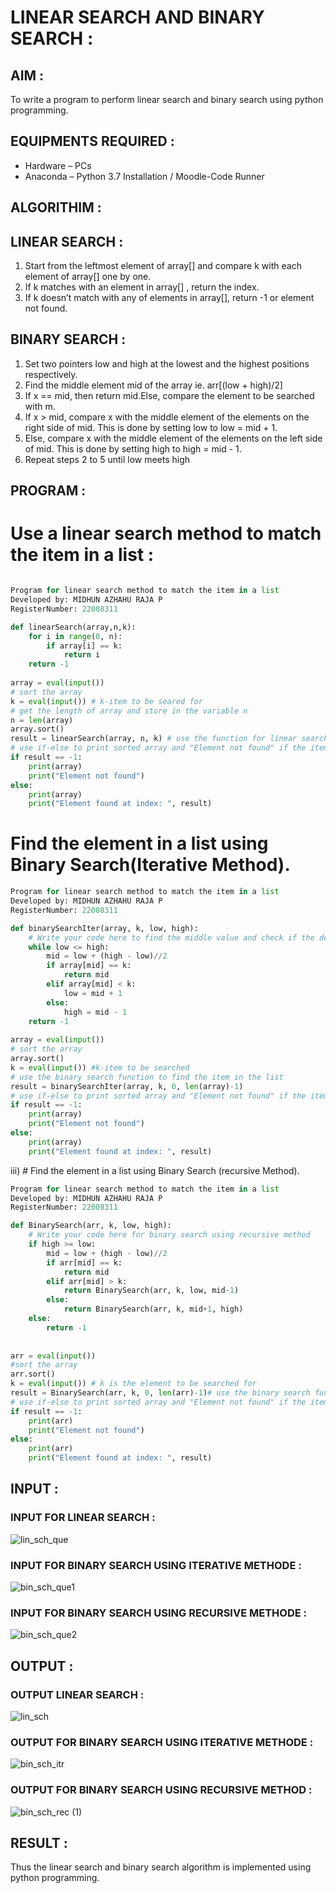 # LINEAR SEARCH AND BINARY SEARCH : 

## AIM :

To write a program to perform linear search and binary search using python programming.

## EQUIPMENTS REQUIRED :
-	Hardware – PCs
-	Anaconda – Python 3.7 Installation / Moodle-Code Runner

## ALGORITHIM :

## LINEAR SEARCH :

1.	Start from the leftmost element of array[] and compare k with each element of array[] one by one.
2.	If k matches with an element in array[] , return the index.
3.	If k doesn’t match with any of elements in array[], return -1 or element not found.

## BINARY SEARCH :

1.	Set two pointers low and high at the lowest and the highest positions respectively.
2.	Find the middle element mid of the array ie. arr[(low + high)/2]
3.	If x == mid, then return mid.Else, compare the element to be searched with m.
4.	If x > mid, compare x with the middle element of the elements on the right side of mid. This is done by setting low to low = mid + 1.
5.	Else, compare x with the middle element of the elements on the left side of mid. This is done by setting high to high = mid - 1.
6.	Repeat steps 2 to 5 until low meets high

## PROGRAM  :

# Use a linear search method to match the item in a list :
```python

Program for linear search method to match the item in a list
Developed by: MIDHUN AZHAHU RAJA P
RegisterNumber: 22008311

def linearSearch(array,n,k):
    for i in range(0, n):
        if array[i] == k:
            return i
    return -1
    
array = eval(input())
# sort the array
k = eval(input()) # k-item to be seared for
# get the length of array and store in the variable n
n = len(array)
array.sort()
result = linearSearch(array, n, k) # use the function for linear search
# use if-else to print sorted array and "Element not found" if the item is not present in the list otherwise print sorted array and "Element found at index: ", result
if result == -1:
    print(array)
    print("Element not found")
else:
    print(array)
    print("Element found at index: ", result)
```
# Find the element in a list using Binary Search(Iterative Method).

```python
Program for linear search method to match the item in a list
Developed by: MIDHUN AZHAHU RAJA P
RegisterNumber: 22008311

def binarySearchIter(array, k, low, high):
    # Write your code here to find the middle value and check if the desired item is above or below the middle value
    while low <= high:
        mid = low + (high - low)//2
        if array[mid] == k:
            return mid
        elif array[mid] < k:
            low = mid + 1
        else:
            high = mid - 1
    return -1
    
array = eval(input())
# sort the array
array.sort()
k = eval(input()) #k-item to be searched
# use the binary search function to find the item in the list
result = binarySearchIter(array, k, 0, len(array)-1)
# use if-else to print sorted array and "Element not found" if the item is not present in the list otherwise print sorted array and "Element found at index: ", result
if result == -1:
    print(array)
    print("Element not found")
else:
    print(array)
    print("Element found at index: ", result)

```
iii)	# Find the element in a list using Binary Search (recursive Method).

```python
Program for linear search method to match the item in a list
Developed by: MIDHUN AZHAHU RAJA P
RegisterNumber: 22008311

def BinarySearch(arr, k, low, high):
    # Write your code here for binary search using recursive method
    if high >= low:
        mid = low + (high - low)//2
        if arr[mid] == k:
            return mid
        elif arr[mid] > k:
            return BinarySearch(arr, k, low, mid-1)
        else:
            return BinarySearch(arr, k, mid+1, high)
    else:
        return -1
    
    
arr = eval(input())
#sort the array
arr.sort()
k = eval(input()) # k is the element to be searched for
result = BinarySearch(arr, k, 0, len(arr)-1)# use the binary search function to find the result
# use if-else to print sorted array and "Element not found" if the item is not present in the list otherwise print sorted array and "Element found at index: ", result
if result == -1:
    print(arr)
    print("Element not found")
else:
    print(arr)
    print("Element found at index: ", result)

```

## INPUT :

### INPUT FOR LINEAR SEARCH :

![lin_sch_que](https://user-images.githubusercontent.com/118054670/213930750-96305512-c3e0-4612-b462-ee667ee6e63c.png)

### INPUT FOR BINARY SEARCH USING ITERATIVE METHODE :

![bin_sch_que1](https://user-images.githubusercontent.com/118054670/213930795-f6c020c5-1116-4881-9f3f-b382a5e17c46.png)

### INPUT FOR BINARY SEARCH USING RECURSIVE METHODE :

![bin_sch_que2](https://user-images.githubusercontent.com/118054670/213930831-9d47f182-1a5b-446c-8327-c4f23f194325.png)


## OUTPUT :

### OUTPUT LINEAR SEARCH :

![lin_sch](https://user-images.githubusercontent.com/118054670/213930891-72fe64f7-6b00-4dac-bf11-870759c31539.png)

### OUTPUT FOR BINARY SEARCH USING ITERATIVE METHODE :

![bin_sch_itr](https://user-images.githubusercontent.com/118054670/213930967-0b3a12a9-2a4f-410f-ad35-5bcdb71a1384.png)

### OUTPUT FOR BINARY SEARCH USING RECURSIVE METHOD :

![bin_sch_rec (1)](https://user-images.githubusercontent.com/118054670/213931010-97f7d0c3-fb48-4b55-b67b-08f8300f7645.png)

## RESULT :

Thus the linear search and binary search algorithm is implemented using python programming.
